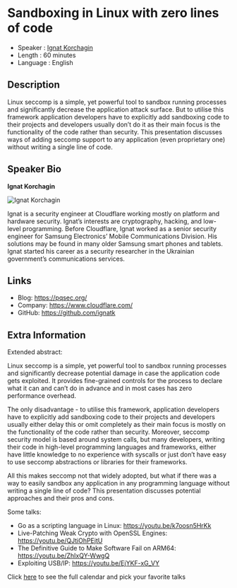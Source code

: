 Sandboxing in Linux with zero lines of code
=================================================

* Speaker   : [Ignat Korchagin](https://pixels.camp/ignatk)
* Length    : 60 minutes
* Language  : English

Description
-----------

Linux seccomp is a simple, yet powerful tool to sandbox running processes and significantly decrease the application attack surface. But to utilise this framework application developers have to explicitly add sandboxing code to their projects and developers usually don’t do it as their main focus is the functionality of the code rather than security. This presentation discusses ways of adding seccomp support to any application (even proprietary one) without writing a single line of code.

Speaker Bio
-----------

**Ignat Korchagin**

![Ignat Korchagin](https://raw.githubusercontent.com/PixelsCamp/talks/master/img/ignat_korchagin.jpg)

Ignat is a security engineer at Cloudflare working mostly on platform and hardware security. Ignat’s interests are cryptography, hacking, and low-level programming. Before Cloudflare, Ignat worked as a senior security engineer for Samsung Electronics’ Mobile Communications Division. His solutions may be found in many older Samsung smart phones and tablets. Ignat started his career as a security researcher in the Ukrainian government’s communications services.

Links
-----

* Blog: https://pqsec.org/
* Company: https://www.cloudflare.com/
* GitHub: https://github.com/ignatk

Extra Information
-----------------

Extended abstract:

Linux seccomp is a simple, yet powerful tool to sandbox running processes and significantly decrease potential damage in case the application code gets exploited. It provides fine-grained controls for the process to declare what it can and can’t do in advance and in most cases has zero performance overhead.

The only disadvantage - to utilise this framework, application developers have to explicitly add sandboxing code to their projects and developers usually either delay this or omit completely as their main focus is mostly on the functionality of the code rather than security. Moreover, seccomp security model is based around system calls, but many developers, writing their code in high-level programming languages and frameworks, either have little knowledge to no experience with syscalls or just don’t have easy to use seccomp abstractions or libraries for their frameworks.

All this makes seccomp not that widely adopted, but what if there was a way to easily sandbox any application in any programming language without writing a single line of code? This presentation discusses potential approaches and their pros and cons.

Some talks:

* Go as a scripting language in Linux: https://youtu.be/k7oosn5HrKk
* Live-Patching Weak Crypto with OpenSSL Engines: https://youtu.be/QJtiOhPEjtU
* The Definitive Guide to Make Software Fail on ARM64: https://youtu.be/ZhIxQY-WwgQ
* Exploiting USB/IP: https://youtu.be/EjYKF-xG_VY

Click [here][1] to see the full calendar and pick your favorite talks

[1]: https://pixels.camp/schedule/
